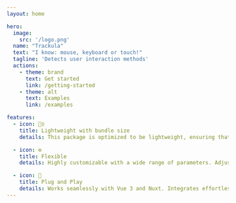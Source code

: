 ```yaml
---
layout: home

hero:
  image:
    src: '/logo.png'
  name: "Trackula"
  text: "I know: mouse, keyboard or touch!"
  tagline: 'Detects user interaction methods'
  actions:
    - theme: brand
      text: Get started
      link: /getting-started
    - theme: alt
      text: Examples
      link: /examples

features:
  - icon: 🏋️‍♀️
    title: Lightweight with bundle size
    details: This package is optimized to be lightweight, ensuring that the bundle size remains under 2kb.

  - icon: ⚙️
    title: Flexible
    details: Highly customizable with a wide range of parameters. Adjust behaviors, appearances, and operational modes easily.

  - icon: 🔌
    title: Plug and Play
    details: Works seamlessly with Vue 3 and Nuxt. Integrates effortlessly into your existing project setup without needing extensive configuration or boilerplate code.
---
```



